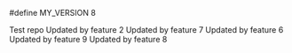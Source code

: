 #define MY_VERSION 8

Test repo
Updated by feature 2
Updated by feature 7
Updated by feature 6
Updated by feature 9
Updated by feature 8
